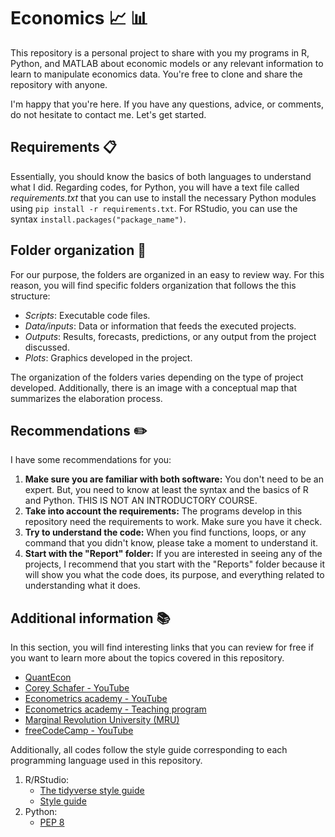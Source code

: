 # Economics :chart_with_upwards_trend: :bar_chart:
This repository is a personal project to share with you my programs in R, Python, and MATLAB about economic models or any relevant information to learn to manipulate economics data. You're free to clone and share the repository with anyone.

I'm happy that you're here. If you have any questions, advice, or comments, do not hesitate to contact me. Let's get started.

## Requirements :clipboard:
Essentially, you should know the basics of both languages to understand what I did. Regarding codes, for Python, you will have a text file called *requirements.txt* that you can use to install the necessary Python modules using `pip install -r requirements.txt`. For RStudio, you can use the syntax `install.packages("package_name")`.

## Folder organization :file_folder:
For our purpose, the folders are organized in an easy to review way. For this reason, you will find specific folders organization that follows the this structure:
* _Scripts_: Executable code files.
* _Data/inputs_: Data or information that feeds the executed projects.
* _Outputs_: Results, forecasts, predictions, or any output from the project discussed.
* _Plots_: Graphics developed in the project.

The organization of the folders varies depending on the type of project developed. Additionally, there is an image with a conceptual map that summarizes the elaboration process.

## Recommendations :pencil2:
I have some recommendations for you:
1. **Make sure you are familiar with both software:** You don't need to be an expert. But, you need to know at least the syntax and the basics of R and Python. THIS IS NOT AN INTRODUCTORY COURSE.
2. **Take into account the requirements:** The programs develop in this repository need the requirements to work. Make sure you have it check.
3. **Try to understand the code:** When you find functions, loops, or any command that you didn't know, please take a moment to understand it.
4. **Start with the "Report" folder:** If you are interested in seeing any of the projects, I recommend that you start with the "Reports" folder because it will show you what the code does, its purpose, and everything related to understanding what it does.

## Additional information :books:
In this section, you will find interesting links that you can review for free if you want to learn more about the topics covered in this repository.
* [QuantEcon](https://quantecon.org/)
* [Corey Schafer - YouTube](https://www.youtube.com/channel/UCCezIgC97PvUuR4_gbFUs5g)
* [Econometrics academy - YouTube](https://www.youtube.com/channel/UCAN7taaPrBLX2LiWbFmJZfw)
* [Econometrics academy - Teaching program](https://sites.google.com/site/econometricsacademy/)
* [Marginal Revolution University (MRU)](https://mru.org/)
* [freeCodeCamp - YouTube](https://www.youtube.com/channel/UC8butISFwT-Wl7EV0hUK0BQ)

Additionally, all codes follow the style guide corresponding to each programming language used in this repository. 

1. R/RStudio:
   - [The tidyverse style guide](https://style.tidyverse.org/)
   - [Style guide](http://adv-r.had.co.nz/Style.html)
2. Python:
   - [PEP 8](https://www.python.org/dev/peps/pep-0008/)
